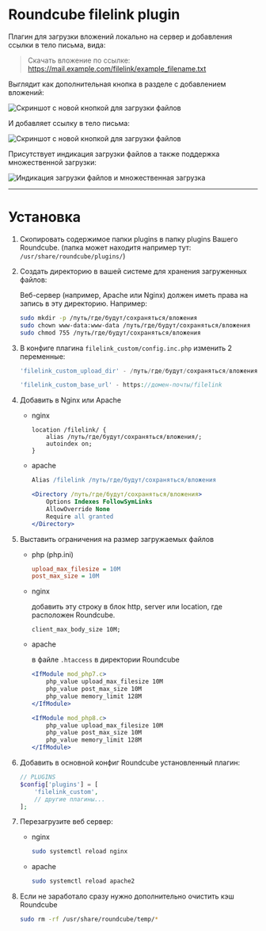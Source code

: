 # Roundcube filelink plugin
Плагин для загрузки вложений локально на сервер и добавления ссылки в тело письма, вида:
> Скачать вложение по ссылке: https://mail.example.com/filelink/example_filename.txt

Выглядит как дополнительная кнопка в разделе с добавлением вложений:

![Скриншот с новой кнопкой для загрузки файлов](https://github.com/ilightman/images/raw/main/rouncube-filelink-plugin-images/screen2.png)

И добавляет ссылку в тело письма:

![Скриншот с новой кнопкой для загрузки файлов](https://github.com/ilightman/images/raw/main/rouncube-filelink-plugin-images/screen3.png)

Присутствует индикация загрузки файлов а также поддержка множественной загрузки:

![Индикация загрузки файлов и множественная загрузка](https://github.com/ilightman/images/raw/main/rouncube-filelink-plugin-images/screen5.png)

---
# Установка

1. Скопировать содержимое папки plugins в папку plugins Вашего Roundcube.
(папка может находитя например тут: ```/usr/share/roundcube/plugins/```)

2. Создать директорию в вашей системе для хранения загруженных файлов:

    Веб-сервер (например, Apache или Nginx) должен иметь права на запись в эту директорию. Например:
    ```sh
    sudo mkdir -p /путь/где/будут/сохраняться/вложения
    sudo chown www-data:www-data /путь/где/будут/сохраняться/вложения
    sudo chmod 755 /путь/где/будут/сохраняться/вложения
    ```

3. В конфиге плагина ```filelink_custom/config.inc.php``` изменить 2 переменные:
    ```php
    'filelink_custom_upload_dir' - /путь/где/будут/сохраняться/вложения
    ```
    ```php
    'filelink_custom_base_url' - https://домен-почты/filelink
    ```
3. Добавить в Nginx или Apache
    - nginx
        ```nginx
        location /filelink/ {
            alias /путь/где/будут/сохраняться/вложения/;
            autoindex on;
        }
        ```
    - apache
        ```apache
        Alias /filelink /путь/где/будут/сохраняться/вложения

        <Directory /путь/где/будут/сохраняться/вложения>
            Options Indexes FollowSymLinks
            AllowOverride None
            Require all granted
        </Directory>
        ```
3. Выставить ограничения на размер загружаемых файлов 
    - php (php.ini)
        ```ini
        upload_max_filesize = 10M
        post_max_size = 10M
        ```
    - nginx

        добавить эту строку в блок http, server или location, где расположен Roundcube.
        ```nginx
        client_max_body_size 10M;
        ```
    - apache

        в файле ```.htaccess``` в директории Roundcube
        ```apache
        <IfModule mod_php7.c>
            php_value upload_max_filesize 10M
            php_value post_max_size 10M
            php_value memory_limit 128M
        </IfModule>

        <IfModule mod_php8.c>
            php_value upload_max_filesize 10M
            php_value post_max_size 10M
            php_value memory_limit 128M
        </IfModule>
        ```
4. Добавить в основной конфиг Roundcube установленный плагин:
    ```php 
    // PLUGINS
    $config['plugins'] = [
        'filelink_custom', 
        // другие плагины... 
    ];
    ```
5. Перезагрузите веб сервер:
    - nginx
        ```bash
        sudo systemctl reload nginx
        ```
    - apache
        ```bash
        sudo systemctl reload apache2
        ```
6. Если не заработало сразу нужно дополнительно очистить кэш Roundcube
    ```bash
    sudo rm -rf /usr/share/roundcube/temp/*
    ```
